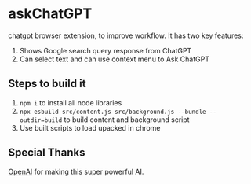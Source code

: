 # askChatGPT
chatgpt browser extension, to improve workflow.
It has two key features:
1) Shows Google search query response from ChatGPT
2) Can select text and can use context menu to Ask ChatGPT
## Steps to build it
1) `npm i` to install all node libraries
2) `npx esbuild src/content.js src/background.js --bundle --outdir=build` to build content and background script
3) Use built scripts to load upacked in chrome
## Special Thanks
[OpenAI](https://openai.com/blog/chatgpt/) for making this super powerful AI. 

